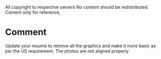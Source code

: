 All copyright to respective owners
No content should be redistributed.
Content only for reference,

# Comment
Update your resume to remove all the graphics and make it more basic as per the US requirement. 
The photos are not aligned properly

